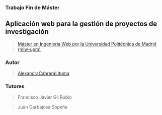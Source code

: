 ﻿### Trabajo Fin de Máster 
##  Aplicación web para la gestión de proyectos de investigación 
> [Máster en Ingeniería Web por la Universidad Politécnica de Madrid (miw-upm)](http://miw.etsisi.upm.es)  

### Autor
> [AlexandraCabreraLituma](https://github.com/AlexandraCabreraLituma)  

### Tutores
>Francisco Javier Gil Rubio

>Juan Garbajosa Sopeña